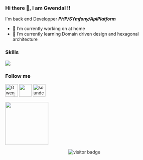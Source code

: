 ### Hi there 👋, I am Gwendal !!
I'm back end Developper ***PHP/SYmfony/ApiPlatform***
- 🔭 I’m currently working on at home
- 🌱 I’m currently learning Domain driven design and hexagonal architecture

### Skills
  <a href="https://skillicons.dev">
    <img src="https://skillicons.dev/icons?i=php,symfony,docker,phpstorm&perline=3"/>
  </a>
  
### Follow me

<p align="left">
<a alt="gwendal-bescont | Twitter"    href="https://twitter.com/BescontG"><img alt="Gwendal | Twitter" width="40px" src="https://skillicons.dev/icons?i=twitter"/></a>
<a alt="gwendal-bescont | LinkedIn"   href="https://www.linkedin.com/in/gwendal-bescont/"><img width="40px" src="https://skillicons.dev/icons?i=linkedin" /></a>
<a alt="gwendal-bescont | Soundcloud" href="https://soundcloud.com/touevukantabu"><img src="https://img.icons8.com/color/96/000000/soundcloud.png" alt="soundcloud" width="40px"/></a>
</p>
<p align="left">
<img height="137px"  src="https://github-readme-stats.vercel.app/api?username=toutvukantabu&hide=stars&show_icons=true&count_private=false&theme=white"
</p>
<p  align="center">
  <img src="https://visitor-badge.one9x.com/badge?page_id=toutvukantabu.toutvukantabu" alt="visitor badge"/>
</p>
